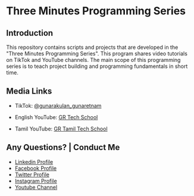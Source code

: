 # Three Minutes Programming Series


## Introduction

This repository contains scripts and projects that are developed in the "Three Minutes Programming Series". This program shares video tutorials on TikTok and YouTube channels. The main scope of this programming series is to teach project building and programming fundamentals in short time.


## Media Links
- TikTok: [@gunarakulan_gunaretnam](https://www.tiktok.com/@gunarakulan_gunaretnam)
- English YouTube: [GR Tech School](https://www.youtube.com/channel/UCMWkED5sabgVZSCKjZuRJXA)

- Tamil YouTube: [GR Tamil Tech School](https://www.youtube.com/channel/UCjMOdgHFAjAdBKiqV8y2Tww)


Any Questions? | Conduct Me
---

* [Linkedin Profile](https://www.linkedin.com/in/gunarakulangunaretnam)
* [Facebook Profile](https://www.facebook.com/gunarakulan)
* [Twitter Profile](https://twitter.com/gunarakulang)
* [Instagram Profile](https://www.instagram.com/gunarakulan_gunaretnam/)
* [Youtube Channel](https://www.youtube.com/channel/UCMWkED5sabgVZSCKjZuRJXA/videos)  
